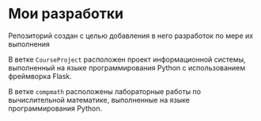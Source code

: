 # Мои разработки
Репозиторий создан с целью добавления в него разработок по мере их выполнения

В ветке `CourseProject` расположен проект информационной системы, выполненный на языке
программирования Python с использованием фреймворка Flask.

В ветке `compmath` расположены лабораторные работы по вычислительной математике, выполненные
на языке программирования Python.
